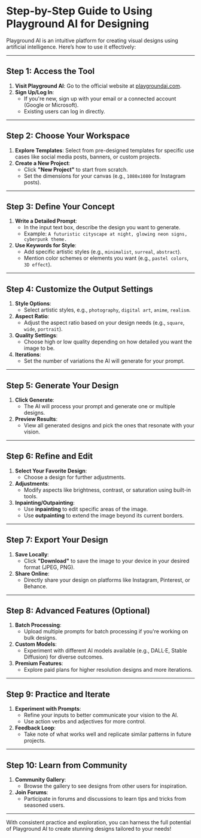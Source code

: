# Step-by-Step Guide to Using Playground AI for Designing

Playground AI is an intuitive platform for creating visual designs using artificial intelligence. Here’s how to use it effectively:

---

## **Step 1: Access the Tool**
1. **Visit Playground AI**: Go to the official website at [playgroundai.com](https://playgroundai.com).
2. **Sign Up/Log In**: 
   - If you're new, sign up with your email or a connected account (Google or Microsoft).
   - Existing users can log in directly.

---

## **Step 2: Choose Your Workspace**
1. **Explore Templates**: Select from pre-designed templates for specific use cases like social media posts, banners, or custom projects.
2. **Create a New Project**:
   - Click **"New Project"** to start from scratch.
   - Set the dimensions for your canvas (e.g., `1080x1080` for Instagram posts).

---

## **Step 3: Define Your Concept**
1. **Write a Detailed Prompt**:
   - In the input text box, describe the design you want to generate.
   - Example: `A futuristic cityscape at night, glowing neon signs, cyberpunk theme.`
2. **Use Keywords for Style**:
   - Add specific artistic styles (e.g., `minimalist`, `surreal`, `abstract`).
   - Mention color schemes or elements you want (e.g., `pastel colors`, `3D effect`).

---

## **Step 4: Customize the Output Settings**
1. **Style Options**:
   - Select artistic styles, e.g., `photography`, `digital art`, `anime`, `realism`.
2. **Aspect Ratio**:
   - Adjust the aspect ratio based on your design needs (e.g., `square`, `wide`, `portrait`).
3. **Quality Settings**:
   - Choose high or low quality depending on how detailed you want the image to be.
4. **Iterations**:
   - Set the number of variations the AI will generate for your prompt.

---

## **Step 5: Generate Your Design**
1. **Click Generate**:
   - The AI will process your prompt and generate one or multiple designs.
2. **Preview Results**:
   - View all generated designs and pick the ones that resonate with your vision.

---

## **Step 6: Refine and Edit**
1. **Select Your Favorite Design**:
   - Choose a design for further adjustments.
2. **Adjustments**:
   - Modify aspects like brightness, contrast, or saturation using built-in tools.
3. **Inpainting/Outpainting**:
   - Use **inpainting** to edit specific areas of the image.
   - Use **outpainting** to extend the image beyond its current borders.

---

## **Step 7: Export Your Design**
1. **Save Locally**:
   - Click **"Download"** to save the image to your device in your desired format (JPEG, PNG).
2. **Share Online**:
   - Directly share your design on platforms like Instagram, Pinterest, or Behance.

---

## **Step 8: Advanced Features (Optional)**
1. **Batch Processing**:
   - Upload multiple prompts for batch processing if you're working on bulk designs.
2. **Custom Models**:
   - Experiment with different AI models available (e.g., DALL·E, Stable Diffusion) for diverse outcomes.
3. **Premium Features**:
   - Explore paid plans for higher resolution designs and more iterations.

---

## **Step 9: Practice and Iterate**
1. **Experiment with Prompts**:
   - Refine your inputs to better communicate your vision to the AI.
   - Use action verbs and adjectives for more control.
2. **Feedback Loop**:
   - Take note of what works well and replicate similar patterns in future projects.

---

## **Step 10: Learn from Community**
1. **Community Gallery**:
   - Browse the gallery to see designs from other users for inspiration.
2. **Join Forums**:
   - Participate in forums and discussions to learn tips and tricks from seasoned users.

---

With consistent practice and exploration, you can harness the full potential of Playground AI to create stunning designs tailored to your needs!

